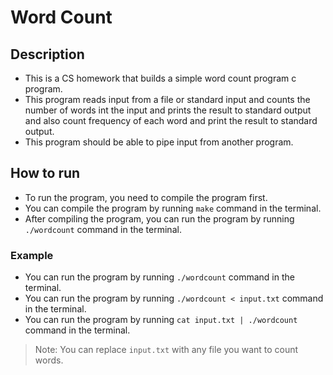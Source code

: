 # Word Count

## Description

- This is a CS homework that builds a simple word count program c program.
- This program reads input from a file or standard input and counts the number of words int the input and prints the result to standard output and also count frequency of each word and print the result to standard output.
- This program should be able to pipe input from another program.

## How to run

- To run the program, you need to compile the program first.
- You can compile the program by running `make` command in the terminal.
- After compiling the program, you can run the program by running `./wordcount` command in the terminal.

### Example

- You can run the program by running `./wordcount` command in the terminal.
- You can run the program by running `./wordcount < input.txt` command in the terminal.
- You can run the program by running `cat input.txt | ./wordcount` command in the terminal.

> Note: You can replace `input.txt` with any file you want to count words.
